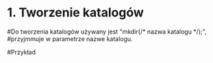 # 1. Tworzenie katalogów
#Do tworzenia katalogów używany jest "mkdir(/* nazwa katalogu */);",
#przyjmmuje w parametrze nazwe katalogu.


#Przykład
<?php

$katalog = "katalog";

mkdir($katalog);

?>